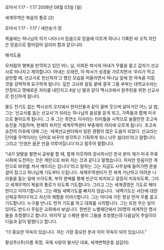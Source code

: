 로마서 1:17 - 1:17 
2008년 08월 03일 (일)

세계무역은 복음의 통로 (2)



로마서 1:17 - 1:17 / 새찬송가  장


복음에는 하나님의 의가 나타나서 믿음으로 믿음에 이르게 하나니 기록된 바 오직 의인은 믿음으로 말미암아 살리라 함과 같으니라

해석도움





모처럼의 행복을 만끽하고 있던 어느 날, 이희돈 박사의 아내가 무릎을 꿇고 갑자기 선교사로 떠나자고 제의합니다. 아내는 오래전, 이 박사가 성경을 가르치면서 ‘우리가 먹고 살만할 때, 선교사로 헌신하자’고 했던 모습을 떠올리면서 하나님 앞에 한 약속을 지킬 것을 강력하게 요구하게 됩니다. 깊은 고뇌와 갈등 끝에 결국 그들 부부는 대학교수라는 안정되고 명예로운 자리를 내던지고 4살 난 딸과 같이 멕시코에서 원주민을 위한 선교사로 헌신하게 됩니다. 

 물도 전기도 없는 멕시코의 오지에서 현지인들과 같이 울며 웃으며 살아가던 어느 날 밤, 그는 ‘선교사를 돕는 선교사’가 되라는 하나님의 음성을 듣게 되고, 가족들과 함께 미국으로 돌아오게 됩니다. 그 후 그는 최연소 이사라는 타이틀을 시작으로 놀랄만한 초고속 승진을 거듭하며, 현재의 위치인 세계무역센터 부총재의 자리에 오르게 됩니다. 초고속 승진의 이유에 대해 그는 ‘세계선교센터에서 일한 경험이 많은 도움이 되었다. 선교라는 단어를 무역이라는 단어로 바꾸어 생각하고 기획하게 되니 너무 쉽더라’라고 말합니다. 그리고 ‘인생은 꿈꾼 만큼 이루어집니다’라고 힘주어 말합니다.  

 “내가 양말을 팔면서 공부를 할 때, 함께 이웃하여 장사하시던 한국 분이 제가 미국 주류 사회에 도전하는 것은 계란으로 바위 치는 것과 같다고 말했습니다. 하지만 믿음이란 계란으로 바위를 쳐서 깨뜨리는 겁니다”라고 말하는 그는 지금도 사무실에 들어가면 문을 걸어 잠그고 하나님께 기도부터 드립니다. 세계무역센터가 전 세계 가난하고 어려운 나라들을 돕는 일에 쓰이도록, 부의 분배를 통해 빈곤이 퇴치되고 갈등이 치유되도록, 그리고 세계무역이 복음의 통로가 되도록 기도합니다. 그리고 그는 세계경영은 기도로 해야 한다고 이야기합니다. 그는 매일 새벽기도를 빠지지 않습니다. ‘새벽기도는 사단에 대한 선제공격이다’라고 자신의 체험을 이야기합니다. 그는 어디에 가든 항상 먼저 무릎 꿇고 기도합니다. 누구를 만나도 먼저 기도를 하고 대화를 시작합니다. 그는 또한 무슨 일이 있어도 반드시 주일은 교회에서 보냅니다. 한번은 노벨재단에서 20명의 세계적인 명사들을 초청했다고 합니다. 마지막 날 스웨덴 왕이 그들을 초청했는데 다음날이 주일이라 다음과 같이 말했다고 합니다.

“더 중요한 약속이 있습니다. 저는 가장 중요한 분과 이미 약속이 되어 있습니다.”

황성주((주)이롬 회장, 국제 사랑의 봉사단 대표, 세계변혁운동 섬김이)